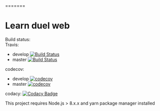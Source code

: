 =======
# Learn duel web

Build status:  
Travis: 
* develop [![Build Status](https://travis-ci.org/SailReal/learn-duel-web.svg?branch=develop)](https://travis-ci.org/SailReal/learn-duel-web)
* master [![Build Status](https://travis-ci.org/SailReal/learn-duel-web.svg?branch=master)](https://travis-ci.org/SailReal/learn-duel-web)

codecov: 
* develop [![codecov](https://codecov.io/gh/SailReal/learn-duel-web/branch/develop/graph/badge.svg)](https://codecov.io/gh/SailReal/learn-duel-web)
* master [![codecov](https://codecov.io/gh/SailReal/learn-duel-web/branch/master/graph/badge.svg)](https://codecov.io/gh/SailReal/learn-duel-web)

codacy: [![Codacy Badge](https://api.codacy.com/project/badge/Grade/485f4e35197443a9be63fa143c58e086)](https://www.codacy.com/app/SailReal/learn-duel-web?utm_source=github.com&utm_medium=referral&utm_content=SailReal/learn-duel-web&utm_campaign=badger)


This project requires Node.js > 8.x.x and yarn package manager installed
